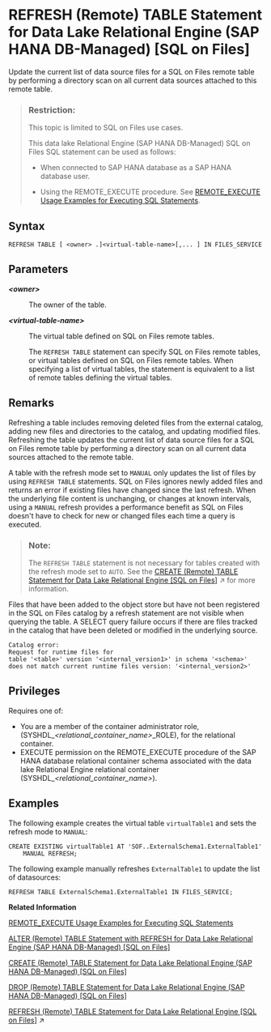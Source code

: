 <!-- loio054b15028fcc43dba2b047f8dbe6b42b -->

# REFRESH \(Remote\) TABLE Statement for Data Lake Relational Engine \(SAP HANA DB-Managed\) \[SQL on Files\]

Update the current list of data source files for a SQL on Files remote table by performing a directory scan on all current data sources attached to this remote table.



> ### Restriction:  
> This topic is limited to SQL on Files use cases.
> 
> This data lake Relational Engine \(SAP HANA DB-Managed\) SQL on Files SQL statement can be used as follows:
> 
> -   When connected to SAP HANA database as a SAP HANA database user.
> 
> -   Using the REMOTE\_EXECUTE procedure. See [REMOTE\_EXECUTE Usage Examples for Executing SQL Statements](../030-sql-statements/remote-execute-usage-examples-for-executing-sql-statements-fd99ac0.md).



## Syntax

```
REFRESH TABLE [ <owner> .]<virtual-table-name>[,... ] IN FILES_SERVICE
```



## Parameters


<dl>
<dt><b>

*<owner\>*

</b></dt>
<dd>

The owner of the table.



</dd><dt><b>

*<virtual-table-name\>*

</b></dt>
<dd>

The virtual table defined on SQL on Files remote tables.

The `REFRESH TABLE` statement can specify SQL on Files remote tables, or virtual tables defined on SQL on Files remote tables. When specifying a list of virtual tables, the statement is equivalent to a list of remote tables defining the virtual tables.



</dd>
</dl>



## Remarks

Refreshing a table includes removing deleted files from the external catalog, adding new files and directories to the catalog, and updating modified files. Refreshing the table updates the current list of data source files for a SQL on Files remote table by performing a directory scan on all current data sources attached to the remote table.

A table with the refresh mode set to `MANUAL` only updates the list of files by using `REFRESH TABLE` statements. SQL on Files ignores newly added files and returns an error if existing files have changed since the last refresh. When the underlying file content is unchanging, or changes at known intervals, using a `MANUAL` refresh provides a performance benefit as SQL on Files doesn't have to check for new or changed files each time a query is executed.

> ### Note:  
> The `REFRESH TABLE` statement is not necessary for tables created with the refresh mode set to `AUTO`. See the [CREATE (Remote) TABLE Statement for Data Lake Relational Engine [SQL on Files]](https://help.sap.com/viewer/19b3964099384f178ad08f2d348232a9/2023_1_QRC/en-US/beffc07c515540088d372197c9eee191.html "Create a remote table managed by SQL on Files.") :arrow_upper_right: for more information.

Files that have been added to the object store but have not been registered in the SQL on Files catalog by a refresh statement are not visible when querying the table. A SELECT query failure occurs if there are files tracked in the catalog that have been deleted or modified in the underlying source.

```
Catalog error:
Request for runtime files for 
table '<table>' version '<internal_version1>' in schema '<schema>' 
does not match current runtime files version: '<internal_version2>'
```



<a name="loio054b15028fcc43dba2b047f8dbe6b42b__section_l3n_psd_j4b"/>

## Privileges

Requires one of:

-   You are a member of the container administrator role, \(SYSHDL\_*<relational\_container\_name\>*\_ROLE\), for the relational container.
-   EXECUTE permission on the REMOTE\_EXECUTE procedure of the SAP HANA database relational container schema associated with the data lake Relational Engine relational container \(SYSHDL\_*<relational\_container\_name\>*\).



## Examples

The following example creates the virtual table `virtualTable1` and sets the refresh mode to `MANUAL`:

```
CREATE EXISTING virtualTable1 AT 'SOF..ExternalSchema1.ExternalTable1'
	MANUAL REFRESH;
```

The following example manually refreshes `ExternalTable1` to update the list of datasources:

```
REFRESH TABLE ExternalSchema1.ExternalTable1 IN FILES_SERVICE;
```

**Related Information**  


[REMOTE\_EXECUTE Usage Examples for Executing SQL Statements](../030-sql-statements/remote-execute-usage-examples-for-executing-sql-statements-fd99ac0.md "Execute a data lake Relational Engine SQL statement by embedding the statement in the REMOTE_EXECUTE procedure.")

[ALTER \(Remote\) TABLE Statement with REFRESH for Data Lake Relational Engine \(SAP HANA DB-Managed\) \[SQL on Files\]](alter-remote-table-statement-with-refresh-for-data-lake-relational-engine-sap-hana-db-man-ff7b384.md "Alter the refresh mode of a table.")

[CREATE \(Remote\) TABLE Statement for Data Lake Relational Engine \(SAP HANA DB-Managed\) \[SQL on Files\]](create-remote-table-statement-for-data-lake-relational-engine-sap-hana-db-managed-sql-on-24e694b.md "Create a remote table managed by SQL on Files.")

[DROP \(Remote\) TABLE Statement for Data Lake Relational Engine \(SAP HANA DB-Managed\) \[SQL on Files\]](drop-remote-table-statement-for-data-lake-relational-engine-sap-hana-db-managed-sql-on-fi-ca1e55d.md "Drop a remote table from a SQL on Files external catalog.")

[REFRESH (Remote) TABLE Statement for Data Lake Relational Engine [SQL on Files]](https://help.sap.com/viewer/19b3964099384f178ad08f2d348232a9/2023_1_QRC/en-US/e2756579d6354112a5e5e0f9fe0c2ccb.html "Update the current list of data source files for a SQL on Files remote table by performing a directory scan on all current data sources attached to this remote table.") :arrow_upper_right:

